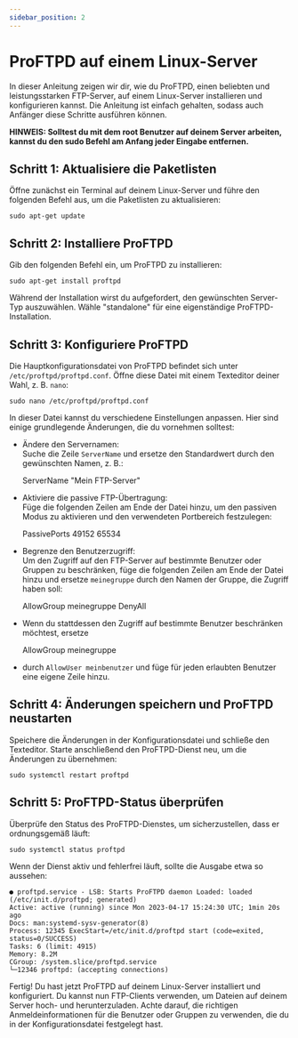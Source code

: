 ```yaml
---
sidebar_position: 2
---
```


ProFTPD auf einem Linux-Server
===============================

In dieser Anleitung zeigen wir dir, wie du ProFTPD, einen beliebten und leistungsstarken FTP-Server, auf einem Linux-Server installieren und konfigurieren kannst. Die Anleitung ist einfach gehalten, sodass auch Anfänger diese Schritte ausführen können.

**HINWEIS: Solltest du mit dem root Benutzer auf deinem Server arbeiten, kannst du den sudo Befehl am Anfang jeder Eingabe entfernen.**

Schritt 1: Aktualisiere die Paketlisten
---------------------------------------

Öffne zunächst ein Terminal auf deinem Linux-Server und führe den folgenden Befehl aus, um die Paketlisten zu aktualisieren:

    sudo apt-get update

Schritt 2: Installiere ProFTPD
------------------------------

Gib den folgenden Befehl ein, um ProFTPD zu installieren:

    sudo apt-get install proftpd

Während der Installation wirst du aufgefordert, den gewünschten Server-Typ auszuwählen. Wähle "standalone" für eine eigenständige ProFTPD-Installation.

Schritt 3: Konfiguriere ProFTPD
-------------------------------

Die Hauptkonfigurationsdatei von ProFTPD befindet sich unter `/etc/proftpd/proftpd.conf`. Öffne diese Datei mit einem Texteditor deiner Wahl, z. B. `nano`:

    sudo nano /etc/proftpd/proftpd.conf

In dieser Datei kannst du verschiedene Einstellungen anpassen. Hier sind einige grundlegende Änderungen, die du vornehmen solltest:

*   Ändere den Servernamen:  
    Suche die Zeile `ServerName` und ersetze den Standardwert durch den gewünschten Namen, z. B.:

    ServerName "Mein FTP-Server"

*   Aktiviere die passive FTP-Übertragung:  
    Füge die folgenden Zeilen am Ende der Datei hinzu, um den passiven Modus zu aktivieren und den verwendeten Portbereich festzulegen:

    PassivePorts 49152 65534

*   Begrenze den Benutzerzugriff:  
    Um den Zugriff auf den FTP-Server auf bestimmte Benutzer oder Gruppen zu beschränken, füge die folgenden Zeilen am Ende der Datei hinzu und ersetze `meinegruppe` durch den Namen der Gruppe, die Zugriff haben soll:

    <Limit LOGIN>
        AllowGroup meinegruppe
        DenyAll
    </Limit>

*   Wenn du stattdessen den Zugriff auf bestimmte Benutzer beschränken möchtest, ersetze

    AllowGroup meinegruppe

*   durch `AllowUser meinbenutzer` und füge für jeden erlaubten Benutzer eine eigene Zeile hinzu.

Schritt 4: Änderungen speichern und ProFTPD neustarten
------------------------------------------------------

Speichere die Änderungen in der Konfigurationsdatei und schließe den Texteditor. Starte anschließend den ProFTPD-Dienst neu, um die Änderungen zu übernehmen:

    sudo systemctl restart proftpd

Schritt 5: ProFTPD-Status überprüfen
------------------------------------

Überprüfe den Status des ProFTPD-Dienstes, um sicherzustellen, dass er ordnungsgemäß läuft:

    sudo systemctl status proftpd

Wenn der Dienst aktiv und fehlerfrei läuft, sollte die Ausgabe etwa so aussehen:

    ● proftpd.service - LSB: Starts ProFTPD daemon Loaded: loaded (/etc/init.d/proftpd; generated)
    Active: active (running) since Mon 2023-04-17 15:24:30 UTC; 1min 20s ago
    Docs: man:systemd-sysv-generator(8)
    Process: 12345 ExecStart=/etc/init.d/proftpd start (code=exited, status=0/SUCCESS)
    Tasks: 6 (limit: 4915)
    Memory: 8.2M
    CGroup: /system.slice/proftpd.service
    └─12346 proftpd: (accepting connections)
    

Fertig! Du hast jetzt ProFTPD auf deinem Linux-Server installiert und konfiguriert. Du kannst nun FTP-Clients verwenden, um Dateien auf deinem Server hoch- und herunterzuladen. Achte darauf, die richtigen Anmeldeinformationen für die Benutzer oder Gruppen zu verwenden, die du in der Konfigurationsdatei festgelegt hast.